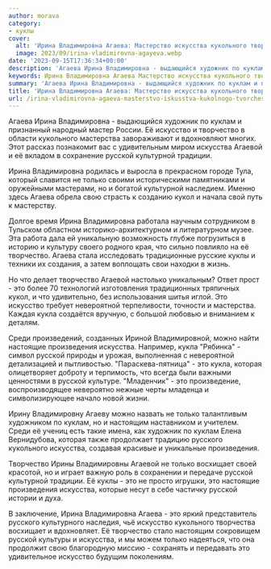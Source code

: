 ```yaml
---
author: morava
category:
- куклы
cover:
  alt: 'Ирина Владимировна Агаева: Мастерство искусства кукольного творчества'
  image: 2023/09/irina-vladimirovna-agayeva.webp
date: '2023-09-15T17:36:34+00:00'
description: 'Агаева Ирина Владимировна - выдающийся художник по куклам и признанный народный мастер России. Её искусство и творчество в области кукольного мастерства...'
keywords: Ирина Владимировна Агаева Мастерство искусства кукольного творчества, это, русской, творчество, искусства, агаева, ирина, владимировна, искусство, только, куклам, кукольного, агаевой, культурной, кукла, произведения
summary: 'Агаева Ирина Владимировна - выдающийся художник по куклам и признанный народный мастер России. Её искусство и творчество в области кукольного мастерства...'
title: 'Ирина Владимировна Агаева: Мастерство искусства кукольного творчества'
url: /irina-vladimirovna-agaeva-masterstvo-iskusstva-kukolnogo-tvorchestva/
---
```


Агаева Ирина Владимировна \- выдающийся художник по куклам и признанный народный мастер России. Её искусство и творчество в области кукольного мастерства завораживают и вдохновляют многих. Этот рассказ познакомит вас с удивительным миром искусства Агаевой и её вкладом в сохранение русской культурной традиции.

Ирина Владимировна родилась и выросла в прекрасном городе Тула, который славится не только своими историческими памятниками и оружейными мастерами, но и богатой культурной наследием. Именно здесь Агаева обрела свою страсть к созданию кукол и начала свой путь к мастерству.

Долгое время Ирина Владимировна работала научным сотрудником в Тульском областном историко-архитектурном и литературном музее. Эта работа дала ей уникальную возможность глубже погрузиться в историю и культуру своего родного края, что сильно повлияло на её творчество. Агаева стала исследовать традиционные русские куклы и техники их создания, а затем воплощать свои находки в жизнь.

Но что делает творчество Агаевой настолько уникальным? Ответ прост \- это более 70 технологий изготовления традиционных тряпичных кукол, и что удивительно, без использования шитья иглой. Это искусство требует невероятной терпеливости, точности и мастерства. Каждая кукла создаётся вручную, с большой любовью и вниманием к деталям.

Среди произведений, созданных Ириной Владимировной, можно найти настоящие произведения искусства. Например, кукла "Рябинка" \- символ русской природы и урожая, выполненная с невероятной детализацией и пытливостью. "Параскева\-пятница" \- это кукла, которая олицетворяет доброту и терпимость, что всегда были важными ценностями в русской культуре. "Младенчик" \- это произведение, воспроизводящее невероятно нежные черты младенца и символизирующее начало новой жизни.

Ирину Владимировну Агаеву можно назвать не только талантливым художником по куклам, но и настоящим наставником и учителем. Среди её учениц есть такие имена, как художник по куклам Елена Вернидубова, которая также продолжает традицию русского кукольного искусства, создавая красивые и уникальные произведения.

Творчество Ирины Владимировны Агаевой не только восхищает своей красотой, но и играет важную роль в сохранении и передаче русской культурной традиции. Её куклы \- это не просто игрушки, это настоящие произведения искусства, которые несут в себе частичку русской истории и духа.

В заключение, Ирина Владимировна Агаева \- это яркий представитель русского культурного наследия, чьё искусство кукольного творчества восхищает и вдохновляет. Её творчество стало настоящим сокровищем русской культуры и искусства, и мы можем только надеяться, что она продолжит свою благородную миссию \- сохранять и передавать это удивительное искусство будущим поколениям.